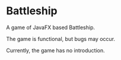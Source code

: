 # Battleship
A game of JavaFX based Battleship.

The game is functional, but bugs may occur.

Currently, the game has no introduction.
